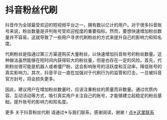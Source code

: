 # 抖音粉丝代刷

抖音作为全球最受欢迎的短视频平台之一，拥有数以亿计的用户。对于很多抖音账号来说，粉丝数量是评判账号受欢迎程度的重要指标。然而，要想快速增加粉丝数量并不容易，这就导致了一些用户寻求代刷粉丝的方式来提升自己的影响力和知名度。

代刷粉丝是指通过第三方渠道购买大量粉丝，以快速增加抖音账号的粉丝数量。这种做法虽然能够在短时间内获得较大的粉丝量，但是也存在一定的风险。首先，代刷粉丝很可能是机器人或者僵尸粉，这会影响账号的活跃度和互动率，降低账号的真实影响力。其次，抖音平台一直在加强对于代刷行为的监管和打击，一旦被抖音官方封号，将会损失更多。

因此，建议用户在增加粉丝数量时，应该注重粉丝的质量而非数量。通过优质内容、互动活动等方式，吸引真实用户关注自己的账号，才能够建立起稳定的粉丝基础，提升账号的影响力和知名度。

更多 关于抖音粉丝代刷 请通过✈与我们联系，感谢阅读，谢谢！[点✈这里联系](https://ss.k02.cc)